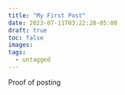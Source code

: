 ```yaml
---
title: "My First Post"
date: 2023-07-11T03:22:28-05:00
draft: true
toc: false
images:
tags: 
  - untagged
---
```

Proof of posting
